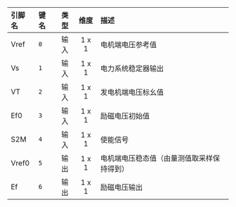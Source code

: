 <!--
DO NOT EDIT THIS FILE DIRECTLY.
This file is generated by tools/comp-docs.js.
All changes will be overwritten by regeneration.
-->

<slot class="model-pins">

| 引脚名 | 键名 | 类型 | 维度 | 描述 |
|:------ |:---- |:----:|:----:|:---- |
| Vref | `0` | 输入 | 1 x 1 | 电机端电压参考值 |
| Vs | `1` | 输入 | 1 x 1 | 电力系统稳定器输出 |
| VT | `2` | 输入 | 1 x 1 | 发电机端电压标幺值 |
| Ef0 | `3` | 输入 | 1 x 1 | 励磁电压初始值 |
| S2M | `4` | 输入 | 1 x 1 | 使能信号 |
| Vref0 | `5` | 输出 | 1 x 1 | 电机端电压稳态值（由量测值取采样保持得到） |
| Ef | `6` | 输出 | 1 x 1 | 励磁电压输出 |

</slot>
